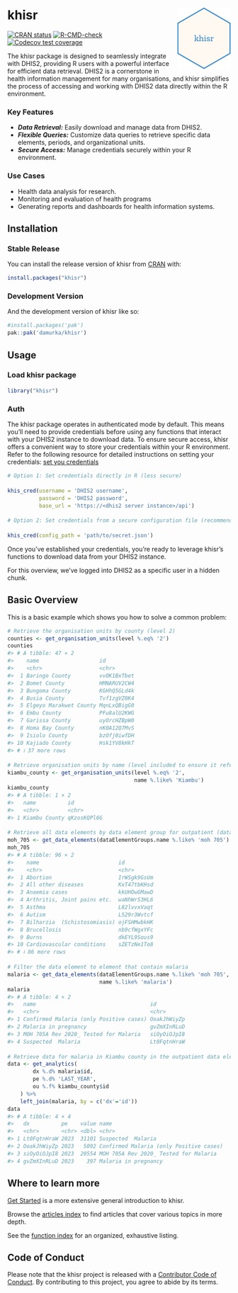 
<!-- README.md is generated from README.Rmd. Please edit that file -->

# khisr <a href="https://khisr.damurka.com"><img src="man/figures/logo.png" align="right" height="139" alt="khisr website" /></a>

<!-- badges: start -->

[![CRAN
status](https://www.r-pkg.org/badges/version/khisr)](https://CRAN.R-project.org/package=khisr)
[![R-CMD-check](https://github.com/damurka/khisr/actions/workflows/R-CMD-check.yaml/badge.svg)](https://github.com/damurka/khisr/actions/workflows/R-CMD-check.yaml)
[![Codecov test
coverage](https://codecov.io/gh/damurka/khisr/branch/main/graph/badge.svg)](https://app.codecov.io/gh/damurka/khisr?branch=main)
<!-- badges: end -->

The khisr package is designed to seamlessly integrate with DHIS2,
providing R users with a powerful interface for efficient data
retrieval. DHIS2 is a cornerstone in health information management for
many organisations, and khisr simplifies the process of accessing and
working with DHIS2 data directly within the R environment.

### Key Features

- ***Data Retrieval:*** Easily download and manage data from DHIS2.
- ***Flexible Queries:*** Customize data queries to retrieve specific
  data elements, periods, and organizational units.
- ***Secure Access:*** Manage credentials securely within your R
  environment.

### Use Cases

- Health data analysis for research.
- Monitoring and evaluation of health programs
- Generating reports and dashboards for health information systems.

## Installation

### Stable Release

You can install the release version of khisr from
[CRAN](https://cran.r-project.org/) with:

``` r
install.packages("khisr")
```

### Development Version

And the development version of khisr like so:

``` r
#install.packages('pak')
pak::pak('damurka/khisr')
```

## Usage

### Load khisr package

``` r
library("khisr")
```

### Auth

The khisr package operates in authenticated mode by default. This means
you’ll need to provide credentials before using any functions that
interact with your DHIS2 instance to download data. To ensure secure
access, khisr offers a convenient way to store your credentials within
your R environment. Refer to the following resource for detailed
instructions on setting your credentials: [set you
credentials](https://khisr.damurka.com/articles/set-your-credentials.html)

``` r
# Option 1: Set credentials directly in R (less secure)

khis_cred(username = 'DHIS2 username', 
          password = 'DHIS2 password', 
          base_url = 'https://<dhis2 server instance>/api')

# Option 2: Set credentials from a secure configuration file (recommended)

khis_cred(config_path = 'path/to/secret.json')
```

Once you’ve established your credentials, you’re ready to leverage
khisr’s functions to download data from your DHIS2 instance.

For this overview, we’ve logged into DHIS2 as a specific user in a
hidden chunk.

## Basic Overview

This is a basic example which shows you how to solve a common problem:

``` r
# Retrieve the organisation units by county (level 2)
counties <- get_organisation_units(level %.eq% '2')
counties
#> # A tibble: 47 × 2
#>    name                   id         
#>    <chr>                  <chr>      
#>  1 Baringo County         vvOK1BxTbet
#>  2 Bomet County           HMNARUV2CW4
#>  3 Bungoma County         KGHhQ5GLd4k
#>  4 Busia County           Tvf1zgVZ0K4
#>  5 Elgeyo Marakwet County MqnLxQBigG0
#>  6 Embu County            PFu8alU2KWG
#>  7 Garissa County         uyOrcHZBpW0
#>  8 Homa Bay County        nK0A12Q7MvS
#>  9 Isiolo County          bzOfj0iwfDH
#> 10 Kajiado County         Hsk1YV8kHkT
#> # ℹ 37 more rows

# Retrieve organisation units by name (level included to ensure it refers to county)
kiambu_county <- get_organisation_units(level %.eq% '2', 
                                        name %.like% 'Kiambu')
kiambu_county
#> # A tibble: 1 × 2
#>   name          id         
#>   <chr>         <chr>      
#> 1 Kiambu County qKzosKQPl6G

# Retrieve all data elements by data element group for outpatient (data element group name MOH 705)
moh_705 <- get_data_elements(dataElementGroups.name %.like% 'moh 705')
moh_705
#> # A tibble: 96 × 2
#>    name                         id         
#>    <chr>                        <chr>      
#>  1 Abortion                     IrWSgk9GsUm
#>  2 All other diseases           KxT47tbKHsd
#>  3 Anaemia cases                kkUHOwGMawD
#>  4 Arthritis, Joint pains etc.  waNhWrS3HL6
#>  5 Asthma                       L82lvvxVaqt
#>  6 Autism                       L529r3Wvtcf
#>  7 Bilharzia  (Schistosomiasis) ojFSHMwbkHK
#>  8 Brucellosis                  nb9cfWgxYFc
#>  9 Burns                        dkEYL9Sous9
#> 10 Cardiovascular conditions    sZETzNe1To8
#> # ℹ 86 more rows

# Filter the data element to element that contain malaria
malaria <- get_data_elements(dataElementGroups.name %.like% 'moh 705', 
                             name %.like% 'malaria')
malaria
#> # A tibble: 4 × 2
#>   name                                    id         
#>   <chr>                                   <chr>      
#> 1 Confirmed Malaria (only Positive cases) OoakJhWiyZp
#> 2 Malaria in pregnancy                    gvZmXInRLuD
#> 3 MOH 705A Rev 2020_ Tested for Malaria   siOyOiOJpI8
#> 4 Suspected  Malaria                      Lt0FqtnHraW

# Retrieve data for malaria in Kiambu county in the outpatient data element groups
data <- get_analytics(
        dx %.d% malaria$id,
        pe %.d% 'LAST_YEAR',
        ou %.f% kiambu_county$id
    ) %>%
    left_join(malaria, by = c('dx'='id'))
data
#> # A tibble: 4 × 4
#>   dx          pe    value name                                   
#>   <chr>       <chr> <dbl> <chr>                                  
#> 1 Lt0FqtnHraW 2023  31101 Suspected  Malaria                     
#> 2 OoakJhWiyZp 2023   5092 Confirmed Malaria (only Positive cases)
#> 3 siOyOiOJpI8 2023  20554 MOH 705A Rev 2020_ Tested for Malaria  
#> 4 gvZmXInRLuD 2023    397 Malaria in pregnancy
```

## Where to learn more

[Get Started](https://khisr.damurka.com/articles/khisr.html) is a more
extensive general introduction to khisr.

Browse the [articles
index](https://khisr.damurka.com/articles/index.html) to find articles
that cover various topics in more depth.

See the [function index](https://khisr.damurka.com/reference/index.html)
for an organized, exhaustive listing.

## Code of Conduct

Please note that the khisr project is released with a [Contributor Code
of
Conduct](https://contributor-covenant.org/version/2/1/CODE_OF_CONDUCT.html).
By contributing to this project, you agree to abide by its terms.
